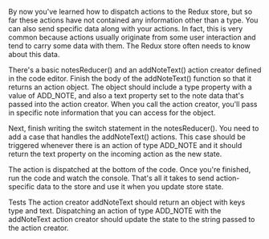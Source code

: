 By now you've learned how to dispatch actions to the Redux store, but so far these actions have not contained any information other than a type. You can also send specific data along with your actions. In fact, this is very common because actions usually originate from some user interaction and tend to carry some data with them. The Redux store often needs to know about this data.

There's a basic notesReducer() and an addNoteText() action creator defined in the code editor. Finish the body of the addNoteText() function so that it returns an action object. The object should include a type property with a value of ADD_NOTE, and also a text property set to the note data that's passed into the action creator. When you call the action creator, you'll pass in specific note information that you can access for the object.

Next, finish writing the switch statement in the notesReducer(). You need to add a case that handles the addNoteText() actions. This case should be triggered whenever there is an action of type ADD_NOTE and it should return the text property on the incoming action as the new state.

The action is dispatched at the bottom of the code. Once you're finished, run the code and watch the console. That's all it takes to send action-specific data to the store and use it when you update store state.

Tests
The action creator addNoteText should return an object with keys type and text.
Dispatching an action of type ADD_NOTE with the addNoteText action creator should update the state to the string passed to the action creator.